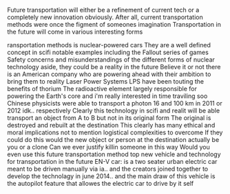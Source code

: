 Future transportation will either be a refinement of current tech or a completely new innovation obviously. After all, current transportation methods were once the figment of someones imagination Transportation in the future will come in various interesting forms

ransportation methods is nuclear-powered cars They are a well defined concept in scifi notable examples including the Fallout series of games Safety concerns and misunderstandings of the different forms of nuclear technology aside, they could be a reality in the future  Believe it or not there is an American company who are powering ahead with their ambition to bring them to reality Laser Power Systems LPS have been touting the benefits of thorium  The radioactive element largely responsible for powering the Earth's core
and i'm really interested in time traviling soo Chinese physicists were able to transport a photon 16 and 100 km in 2011 or  2012 idk.. respectively Clearly this technology in scifi and realit will be able transport an object from A to B but not in its original form The original is destroyed and rebuilt at the destination
This clearly has many ethical and moral implications not to mention logistical complexities to overcome If they could do this would the new object or person at the destination actually be you or a clone Can we ever justify killin someone in this way Would you even use this future transportation method
 top new vehicle and technology for transportation in the future
EN-V car: is a two seater urban electric car meant to be driven manually  via ia.. and the creators joined together to develop the technolagy in june 2014.. and the main draw of this vehicle is the autopilot feature that allowes the electric car to drive by it self
